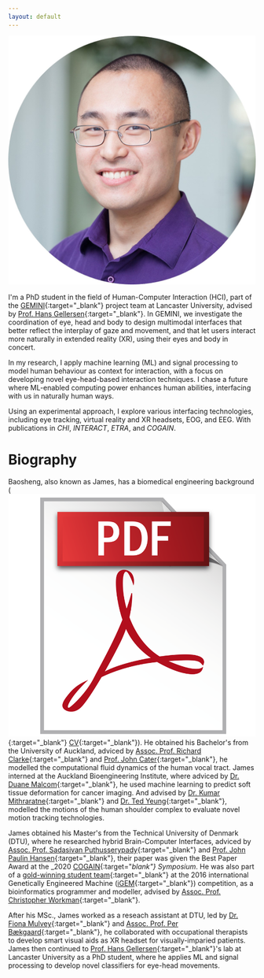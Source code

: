 ```yaml
---
layout: default
---
```


![James](images/HOU_circle.jpg)

I'm a PhD student in the field of Human-Computer Interaction (HCI), part of the [GEMINI](https://gemini-erc.eu/){:target="_blank"} project team at Lancaster University, advised by [Prof. Hans Gellersen](https://www.lancaster.ac.uk/scc/about-us/people/hans-gellersen){:target="_blank"}. In GEMINI, we investigate the coordination of eye, head and body to design multimodal interfaces that better reflect the interplay of gaze and movement, and that let users interact more naturally in extended reality (XR), using their eyes and body in concert. 

In my research, I apply machine learning (ML) and signal processing to model human behaviour as context for interaction, with a focus on developing novel eye-head-based interaction techniques. I chase a future where ML-enabled computing power enhances human abilities, interfacing with us in naturally human ways. 

Using an experimental approach, I explore various interfacing technologies, including eye tracking, virtual reality and XR headsets, EOG, and EEG. With publications in _CHI_, _INTERACT_, _ETRA_, and _COGAIN_.

<!-- > [<u>CV</u>](docs/resume.pdf){:target="_blank"}<br>
> [<u>Google Scholar</u>](https://scholar.google.com/citations?user=hwPzzQcAAAAJ&hl=en){:target="_blank"}<br>
> [<u>LinkedIn</u>](https://uk.linkedin.com/in/baosheng-james-hou-420931217){:target="_blank"}<br>
> [<u>Twitter</u>](https://twitter.com/JamesBHou){:target="_blank"}<br>
> [<u>Email</u>](mailto:b.hou2@lancaster.ac.uk){:target="_blank"}<br> -->

# Biography
Baosheng, also known as James, has a biomedical engineering background (
[<img src="images/pdfLogo.png" alt="pdf logo" class="responsive-image">](docs/resume.pdf){:target="_blank"} [CV](docs/resume.pdf){:target="_blank"}). He obtained his Bachelor's from the University of Auckland, adviced by [Assoc. Prof. Richard Clarke](https://profiles.auckland.ac.nz/rj-clarke){:target="_blank"} and [Prof. John Cater](https://www.canterbury.ac.nz/engineering/contact-us/people/john-cater.html){:target="_blank"}, he modelled the computational fluid dynamics of the human vocal tract. James interned at the Auckland Bioengineering Institute, where adviced by [Dr. Duane Malcom](https://www.flowx.io/about/){:target="_blank"}, he used machine learning to predict soft tissue deformation for cancer imaging. And advised by [Dr. Kumar Mithraratne](https://profiles.auckland.ac.nz/p-mithraratne/about){:target="_blank"} and [Dr. Ted Yeung](https://profiles.auckland.ac.nz/ted-yeung){:target="_blank"}, modelled the motions of the human shoulder complex to evaluate novel motion tracking technologies. 

James obtained his Master's from the Technical University of Denmark (DTU), where he researched hybrid Brain-Computer Interfaces, adviced by [Assoc. Prof. Sadasivan Puthusserypady](https://orbit.dtu.dk/en/persons/sadasivan-puthusserypady){:target="_blank"} and [Prof. John Paulin Hansen](https://orbit.dtu.dk/en/persons/john-paulin-hansen){:target="_blank"}, their paper was given the Best Paper Award at the _2020 [COGAIN](http://cogain2020.cogain.org/){:target="_blank"} Symposium_. He was also part of a [gold-winning student team](https://2016.igem.org/Team:DTU-Denmark){:target="_blank"} at the 2016 international Genetically Engineered Machine ([iGEM](https://igem.org/){:target="_blank"}) competition, as a bioinformatics programmer and modeller, advised by [Assoc. Prof. Christopher Workman](https://orbit.dtu.dk/en/persons/christopher-workman){:target="_blank"}. 

After his MSc., James worked as a reseach assistant at DTU, led by [Dr. Fiona Mulvey](https://orbit.dtu.dk/en/persons/fiona-b-mulvey){:target="_blank"} and [Assoc. Prof. Per Bækgaard](https://orbit.dtu.dk/en/persons/per-b%C3%A6kgaard){:target="_blank"}, he collaborated with occupational therapists to develop smart visual aids as XR headset for visually-imparied patients. James then continued to [Prof. Hans Gellersen](https://www.lancaster.ac.uk/scc/about-us/people/hans-gellersen){:target="_blank"}'s lab at Lancaster University as a PhD student, where he applies ML and signal processing to develop novel classifiers for eye-head movements. 

